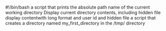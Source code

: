 #!/bin/bash
a script that prints the absolute path name of the current working directory
Display current directory contents, including hidden file
display contentwith long format and user id and hidden file
a script that creates a directory named my_first_directory in the /tmp/ directory
